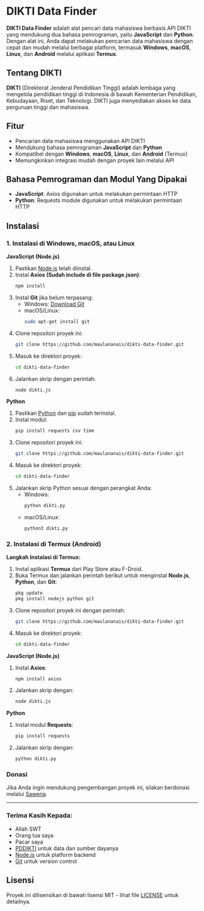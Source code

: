 # DIKTI Data Finder

**DIKTI Data Finder** adalah alat pencari data mahasiswa berbasis API DIKTI yang mendukung dua bahasa pemrograman, yaitu **JavaScript** dan **Python**. Dengan alat ini, Anda dapat melakukan pencarian data mahasiswa dengan cepat dan mudah melalui berbagai platform, termasuk **Windows**, **macOS**, **Linux**, dan **Android** melalui aplikasi **Termux**.

## Tentang DIKTI
**DIKTI** (Direktorat Jenderal Pendidikan Tinggi) adalah lembaga yang mengelola pendidikan tinggi di Indonesia di bawah Kementerian Pendidikan, Kebudayaan, Riset, dan Teknologi. DIKTI juga menyediakan akses ke data perguruan tinggi dan mahasiswa.

## Fitur
- Pencarian data mahasiswa menggunakan API DIKTI
- Mendukung bahasa pemrograman **JavaScript** dan **Python**
- Kompatibel dengan **Windows**, **macOS**, **Linux**, dan **Android** (Termux)
- Memungkinkan integrasi mudah dengan proyek lain melalui API

## Bahasa Pemrograman dan Modul Yang Dipakai
- **JavaScript**: Axios digunakan untuk melakukan permintaan HTTP
- **Python**: Requests module digunakan untuk melakukan permintaan HTTP

## Instalasi

### 1. Instalasi di Windows, macOS, atau Linux
**JavaScript (Node.js)**
1. Pastikan [Node.js](https://nodejs.org/) telah diinstal.
2. Instal **Axios (Sudah include di file package.json)**:
   ```bash
   npm install
   ```
3. Instal **Git** jika belum terpasang:
   - Windows: [Download Git](https://git-scm.com/download/win)
   - macOS/Linux:
     ```bash
     sudo apt-get install git
     ```
4. Clone repositori proyek ini:
   ```bash
   git clone https://github.com/maulananais/dikti-data-finder.git
   ```
5. Masuk ke direktori proyek:
   ```bash
   cd dikti-data-finder
   ```
6. Jalankan skrip dengan perintah:
   ```bash
   node dikti.js
   ```

**Python**
1. Pastikan [Python](https://www.python.org/) dan [pip](https://pip.pypa.io/en/stable/installation/) sudah terinstal.
2. Instal modul:
   ```bash
   pip install requests csv time
   ```
3. Clone repositori proyek ini:
   ```bash
   git clone https://github.com/maulananais/dikti-data-finder.git
   ```
4. Masuk ke direktori proyek:
   ```bash
   cd dikti-data-finder
   ```
5. Jalankan skrip Python sesuai dengan perangkat Anda:
   - Windows:
     ```bash
     python dikti.py
     ```
   - macOS/Linux:
     ```bash
     python3 dikti.py
     ```

### 2. Instalasi di Termux (Android)
**Langkah Instalasi di Termux:**
1. Instal aplikasi **Termux** dari Play Store atau F-Droid.
2. Buka Termux dan jalankan perintah berikut untuk menginstal **Node.js**, **Python**, dan **Git**:
   ```bash
   pkg update
   pkg install nodejs python git
   ```
3. Clone repositori proyek ini dengan perintah:
   ```bash
   git clone https://github.com/maulananais/dikti-data-finder.git
   ```
4. Masuk ke direktori proyek:
   ```bash
   cd dikti-data-finder
   ```

**JavaScript (Node.js)**
1. Instal **Axios**:
   ```bash
   npm install axios
   ```
2. Jalankan skrip dengan:
   ```bash
   node dikti.js
   ```

**Python**
1. Instal modul **Requests**:
   ```bash
   pip install requests
   ```
2. Jalankan skrip dengan:
   ```bash
   python dikti.py
   ```

### Donasi

Jika Anda ingin mendukung pengembangan proyek ini, silakan berdonasi melalui [Saweria](https://saweria.co/maulananais).

---

### Terima Kasih Kepada:
- Allah SWT
- Orang tua saya
- Pacar saya
- [PDDIKTI](https://pddikti.kemdikbud.go.id) untuk data dan sumber dayanya
- [Node.js](https://nodejs.org) untuk platform backend
- [Git](https://git-scm.com) untuk version control

## Lisensi
Proyek ini dilisensikan di bawah lisensi MIT - lihat file [LICENSE](LICENSE) untuk detailnya.
